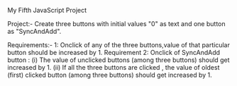 My Fifth JavaScript Project

Project:-
Create three buttons with initial values "0" as text and one button as "SyncAndAdd".


Requirements:-
1: Onclick of any of the three buttons,value of that particular button should be increased by 1. Requirement 2: Onclick of SyncAndAdd button : (i) The value of unclicked buttons (among three buttons) should get increased by 1. (ii) If all the three buttons are clicked , the value of oldest (first) clicked button (among three buttons) should get increased by 1.
